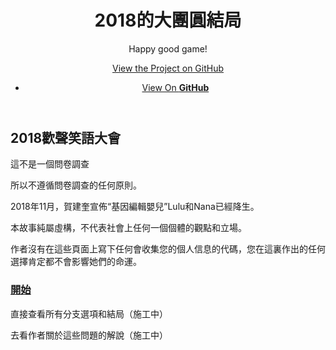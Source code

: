 </head>
<body>
<div class="wrapper">
<header >
<h1>2018的大團圓結局</h1>
        
<p>Happy good game!</p>
        
<p class="view"><a href="https://github.com/kisaragi233/happilyeverafter2018">View the Project on GitHub <small></small></a></p>
<ul>
        
<li><a href="https://github.com/kisaragi233/happilyeverafter2018">View On <strong>GitHub</strong></a></li>
</ul>
</header>
      
## 2018歡聲笑語大會

這不是一個問卷調查

所以不遵循問卷調查的任何原則。

2018年11月，賀建奎宣佈“基因編輯嬰兒”Lulu和Nana已經降生。

本故事純屬虛構，不代表社會上任何一個個體的觀點和立場。

作者沒有在這些頁面上寫下任何會收集您的個人信息的代碼，您在這裏作出的任何選擇肯定都不會影響她們的命運。

### [開始](Question1.md)

直接查看所有分支選項和結局（施工中）

去看作者關於這些問題的解說（施工中）
